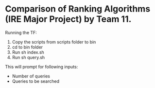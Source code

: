Comparison of Ranking Algorithms (IRE Major Project) by Team 11.
=================================================================

Running the TF:

1. Copy the scripts from scripts folder to bin
2. cd to bin folder
3. Run 
		sh index.sh <path to corpus> <path to folder where indexd needs to be stored>
4. Run 
		sh query.sh <path to stored index>

This will prompt for following inputs:
- Number of queries
- Queries to be searched

